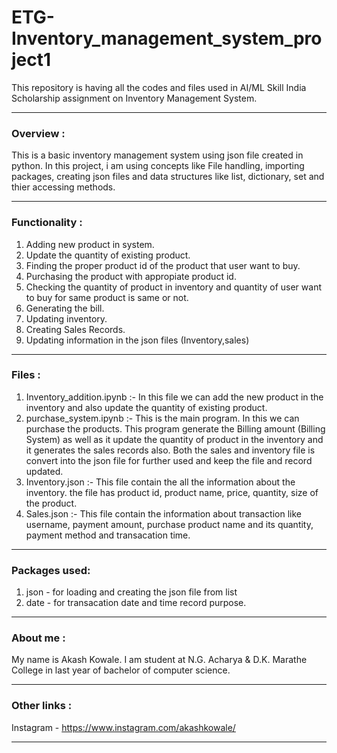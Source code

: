 # ETG-Inventory_management_system_project1
This repository is having all the codes and files used in AI/ML Skill India Scholarship assignment on Inventory Management System.

--------------------

### Overview :

This is a basic inventory management system using json file created in python.
In this project, i am using concepts like File handling, importing packages, creating json files and data structures like list, dictionary, set and thier accessing methods. 

--------------------

### Functionality :
1) Adding new product in system.
2) Update the quantity of existing product.
3) Finding the proper product id of the product that user want to buy.
4) Purchasing the product with appropiate product id.
5) Checking the quantity of product in inventory and quantity of user want to buy for same product is same or not.
6) Generating the bill.
7) Updating inventory.
8) Creating Sales Records.
9) Updating information in the json files (Inventory,sales)

--------------------

### Files :
1) Inventory_addition.ipynb :- In this file we can add the new product in the inventory and also update the quantity of existing product.
2) purchase_system.ipynb :- This is the main program. In this we can purchase the products. This program generate the Billing amount (Billing System) as well as it update the quantity of product in the inventory and it generates the sales records also. Both the sales and inventory file is convert into the json file for further used and keep the file and record updated.
3) Inventory.json :- This file contain the all the information about the inventory. the file has product id, product name, price, quantity, size of the product.
4) Sales.json :- This file contain the information about transaction like username, payment amount, purchase product name and its quantity, payment method and transacation time.
  
--------------------

### Packages used:
1) json - for loading and creating the json file from list 
2) date - for transacation date and time record purpose.

--------------------

### About me :

My name is Akash Kowale. I am student at N.G. Acharya & D.K. Marathe College in last year of bachelor of computer science.   

--------------------

### Other links :

Instagram - https://www.instagram.com/akashkowale/

--------------------
